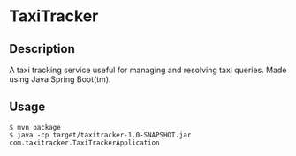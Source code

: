# TaxiTracker

## Description
A taxi tracking service useful for managing and resolving taxi queries.
Made using Java Spring Boot(tm).
## Usage

```console
$ mvn package
$ java -cp target/taxitracker-1.0-SNAPSHOT.jar com.taxitracker.TaxiTrackerApplication
```
